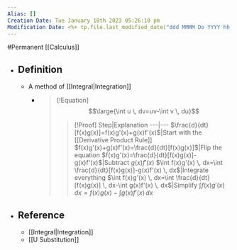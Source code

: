 ```yaml
---
Alias: []
Creation Date: Tue January 10th 2023 05:26:10 pm 
Modification Date: <%+ tp.file.last_modified_date("ddd MMMM Do YYYY hh:mm:ss a") %>
---
```

#Permanent [[Calculus]]

- ## Definition
	- A method of [[Integral|Integration]]
		- > [!Equation]
		  > $$\large{\int u \, dv=uv-\int v \, du}$$
		  > 
		  > > [!Proof]
		  > > Step|Explanation
		  > > ---|---
		  > > $\frac{d}{dt}[f(x)g(x)]=f(x)g'(x)+g(x)f'(x)$|Start with the [[Derivative Product Rule]]
		  > > $f(x)g'(x)+g(x)f'(x)=\frac{d}{dt}[f(x)g(x)]$|Flip the equation
		  > > $f(x)g'(x)=\frac{d}{dt}[f(x)g(x)]-g(x)f'(x)$|Subtract $g(x)f'(x)$
		  > > $\int f(x)g'(x) \, dx=\int \frac{d}{dt}[f(x)g(x)]-g(x)f'(x) \, dx$|Integrate everything
		  > > $\int f(x)g'(x) \, dx=\int \frac{d}{dt}[f(x)g(x)] \, dx-\int g(x)f'(x) \, dx$|Simplify
		  > > $\int f(x)g'(x) \, dx=f(x)g(x)-\int g(x)f'(x) \, dx$
- ## Reference
	- [[Integral|Integration]]
	- [[U Substitution]]